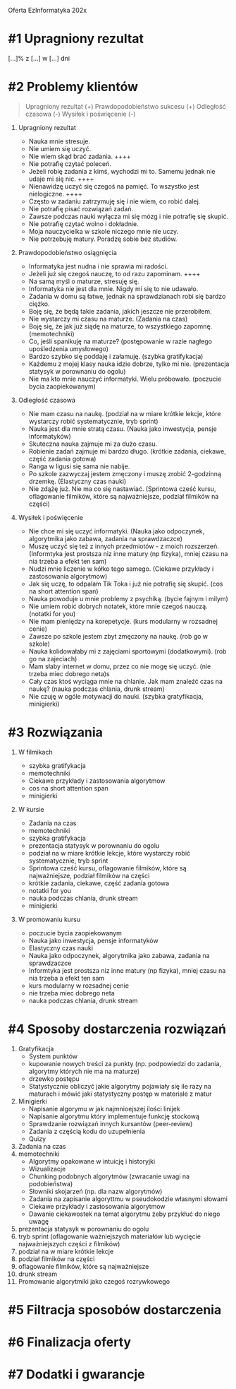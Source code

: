 Oferta EzInformatyka 202x

# #1 Upragniony rezultat
[...]% z [...] w [...] dni

# #2 Problemy klientów
> Upragniony rezultat (+)
> Prawdopodobieństwo sukcesu (+)
> Odległość czasowa (-)
> Wysiłek i poświęcenie (-)

1. Upragniony rezultat

    - Nauka mnie stresuje.
    - Nie umiem się uczyć.
    - Nie wiem skąd brać zadania. ++++
    - Nie potrafię czytać poleceń.
    - Jeżeli robię zadania z kimś, wychodzi mi to. Samemu jednak nie udaje mi się nic. ++++
    - Nienawidzę uczyć się czegoś na pamięć. To wszystko jest nielogiczne. ++++
    - Często w zadaniu zatrzymuję się i nie wiem, co robić dalej.
    - Nie potrafię pisać rozwiązań zadań.
    - Zawsze podczas nauki wyłącza mi się mózg i nie potrafię się skupić.
    - Nie potrafię czytać wolno i dokładnie.
    - Moja nauczycielka w szkole niczego mnie nie uczy.
    - Nie potrzebuję matury. Poradzę sobie bez studiów.

1. Prawdopodobieństwo osiągnięcia

    - Informatyka jest nudna i nie sprawia mi radości.
    - Jeżeli już się czegoś nauczę, to od razu zapominam. ++++
    - Na samą myśl o maturze, stresuję się.
    - Informatyka nie jest dla mnie. Nigdy mi się to nie udawało.
    - Zadania w domu są łatwe, jednak na sprawdzianach robi się bardzo ciężko.
    - Boję się, że będą takie zadania, jakich jeszcze nie przerobiłem.
    - Nie wystarczy mi czasu na maturze. (Zadania na czas)
    - Boję się, że jak już siądę na maturze, to wszystkiego zapomnę. (memotechniki)
    - Co, jeśli spanikuję na maturze? (postępowanie w razie nagłego upośledzenia umysłowego)
    - Bardzo szybko się poddaję i załamuję. (szybka gratifykacja)
    - Każdemu z mojej klasy nauka idzie dobrze, tylko mi nie. (prezentacja statysyk w porownaniu do ogolu)
    - Nie ma kto mnie nauczyć informatyki. Wielu próbowało. (poczucie bycia zaopiekowanym)

1. Odległość czasowa

    - Nie mam czasu na naukę. (podział na w miare krótkie lekcje, które wystarczy robić systematycznie, tryb sprint)
    - Nauka jest dla mnie stratą czasu. (Nauka jako inwestycja, pensje informatyków)
    - Skuteczna nauka zajmuje mi za dużo czasu. 
    - Robienie zadań zajmuje mi bardzo długo. (krótkie zadania, ciekawe, część zadania gotowa)
    - Ranga w ligusi się sama nie nabije. 
    - Po szkole zazwyczaj jestem zmęczony i muszę zrobić 2-godzinną drzemkę. (Elastyczny czas nauki)
    - Nie zdążę już. Nie ma co się nastawiać. (Sprintowa cześć kursu, oflagowanie filmików, które są najważniejsze, podział filmików na części)

1. Wysiłek i poświęcenie

    - Nie chce mi się uczyć informatyki. (Nauka jako odpoczynek, algorytmika jako zabawa, zadania na sprawdzaczce)
    - Muszę uczyć się też z innych przedmiotów - z moich rozszerzeń. (Informtyka jest prostsza niz inne matury (np fizyka), mniej czasu na nia trzeba a efekt ten sam)
    - Nudzi mnie liczenie w kółko tego samego. (Ciekawe przykłady i zastosowania algorytmow)
    - Jak się uczę, to odpalam Tik Toka i już nie potrafię się skupić. (cos na short attention span)
    - Nauka powoduje u mnie problemy z psychiką. (bycie fajnym i milym)
    - Nie umiem robić dobrych notatek, które mnie czegoś nauczą. (notatki for you)
    - Nie mam pieniędzy na korepetycje. (kurs modularny w rozsadnej cenie)
    - Zawsze po szkole jestem zbyt zmęczony na naukę. (rob go w szkole)
    - Nauka kolidowałaby mi z zajęciami sportowymi (dodatkowymi). (rob go na zajeciach)
    - Mam słaby internet w domu, przez co nie mogę się uczyć. (nie trzeba miec dobrego neta)s
    - Cały czas ktoś wyciąga mnie na chlanie. Jak mam znaleźć czas na naukę? (nauka podczas chlania, drunk stream)
    - Nie czuję w ogóle motywacji do nauki. (szybka gratyfikacja, minigierki)

# #3 Rozwiązania

1. W filmikach

    - szybka gratifykacja
    - memotechniki
    - Ciekawe przykłady i zastosowania algorytmow
    - cos na short attention span
    - minigierki

1. W kursie

    - Zadania na czas
    - memotechniki
    - szybka gratifykacja
    - prezentacja statysyk w porownaniu do ogolu
    - podział na w miare krótkie lekcje, które wystarczy robić systematycznie, tryb sprint
    - Sprintowa cześć kursu, oflagowanie filmików, które są najważniejsze, podział filmików na części
    - krótkie zadania, ciekawe, część zadania gotowa
    - notatki for you
    - nauka podczas chlania, drunk stream
    - minigierki

1. W promowaniu kursu

    - poczucie bycia zaopiekowanym
    - Nauka jako inwestycja, pensje informatyków
    - Elastyczny czas nauki
    - Nauka jako odpoczynek, algorytmika jako zabawa, zadania na sprawdzaczce
    - Informtyka jest prostsza niz inne matury (np fizyka), mniej czasu na nia trzeba a efekt ten sam
    - kurs modularny w rozsadnej cenie
    - nie trzeba miec dobrego neta
    - nauka podczas chlania, drunk stream

# #4 Sposoby dostarczenia rozwiązań

1. Gratyfikacja
    - System punktów
    - kupowanie nowych treści za punkty (np. podpowiedzi do zadania, algorytmy których nie ma na maturze)
    - drzewko postępu
    - Statystycznie obliczyć jakie algorytmy pojawiały się ile razy na maturach i mówić jaki statystyczny postęp w materiale z matur
1. Minigierki
    - Napisanie algorymu w jak najmnioejszej ilości linijek
    - Napisanie algorytmu który implementuje funkcję stockową
    - Sprawdzanie rozwiązań innych kursantów (peer-review)
    - Zadania z częścią kodu do uzupełnienia
    - Quizy
1. Zadania na czas
1. memotechniki
    - Algorytmy opakowane w intuicję i historyjki
    - Wizualizacje
    - Chunking podobnych algorytmów (zwracanie uwagi na podobieństwa)
    - Słowniki skojarzeń (np. dla nazw algorytmów)
    - Zadania na zapisanie algoryttmu w pseudokodzie własnymi słowami
    - Ciekawe przykłady i zastosowania algorytmow
    - Dawanie ciekawostek na temat algorytmu żeby przykłuć do niego uwagę
1. prezentacja statysyk w porownaniu do ogolu
1. tryb sprint (oflagowanie ważniejszych materiałów lub wycięcie najważniejszych części z filmików)
1. podział na w miare krótkie lekcje
1. podział filmików na części
1. oflagowanie filmików, które są najważniejsze
1. drunk stream
1. Promowanie algorytmiki jako czegoś rozrywkowego

# #5 Filtracja sposobów dostarczenia

# #6 Finalizacja oferty

# #7 Dodatki i gwarancje